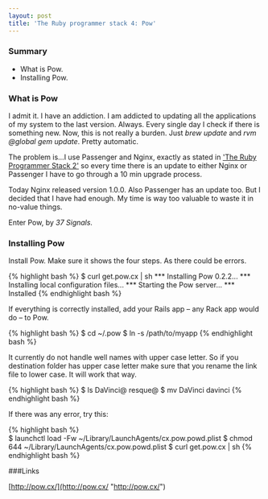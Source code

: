 ```yaml
---
layout: post
title: 'The Ruby programmer stack 4: Pow'
---          
```


### Summary

* What is Pow.
* Installing Pow.

### What is Pow

I admit it. I have an addiction. I am addicted to updating all the applications of my system to the last version. Always. Every single day I check if there is something new. Now, this is not really a burden. Just *brew update* and *rvm @global gem update*. Pretty automatic.

The problem is...I use Passenger and Nginx, exactly as stated in ['The Ruby Programmer Stack 2'](/2011/02/26/RPS-2-passenger_and_nginx.html '/2011/02/26/RPS-2-passenger_and_nginx') so every time there is an update to either Nginx or Passenger I have to go through a 10 min upgrade process. 

Today Nginx released version 1.0.0. Also Passenger has an update too. But I decided that I have had enough. My time is way too valuable to waste it in no-value things.

Enter Pow, by _37 Signals._

### Installing Pow

Install Pow. Make sure it shows the four steps. As there could be errors.             
         
{% highlight bash %}
$ curl get.pow.cx | sh
*** Installing Pow 0.2.2...
*** Installing local configuration files...
*** Starting the Pow server...
*** Installed
{% endhighlight bash %}

If everything is correctly installed, add your Rails app – any Rack app would do – to Pow.
                    
{% highlight bash %}
$ cd ~/.pow
$ ln -s /path/to/myapp
{% endhighlight bash %}

It currently do not handle well names with upper case letter. So if you destination folder has upper case letter make sure that you rename the link file to lower case. It will work that way.

{% highlight bash %}
$ ls
DaVinci@ resque@
$ mv DaVinci davinci
{% endhighlight bash %}

If there was any error, try this:
                      
{% highlight bash %}                              
$ launchctl load -Fw ~/Library/LaunchAgents/cx.pow.powd.plist
$ chmod 644 ~/Library/LaunchAgents/cx.pow.powd.plist
$ curl get.pow.cx | sh
{% endhighlight bash %}




###Links 

[http://pow.cx/](http://pow.cx/ "http://pow.cx/")


